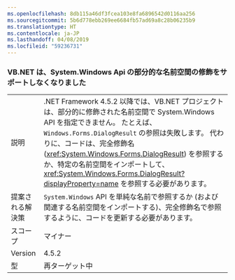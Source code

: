 ```yaml
---
ms.openlocfilehash: 8db115a46df3fcea103e8fa6896542d0116aa256
ms.sourcegitcommit: 5b6d778ebb269ee6684fb57ad69a8c28b06235b9
ms.translationtype: HT
ms.contentlocale: ja-JP
ms.lasthandoff: 04/08/2019
ms.locfileid: "59236731"
---
```

### <a name="vbnet-no-longer-supports-partial-namespace-qualification-for-systemwindows-apis"></a>VB.NET は、System.Windows Api の部分的な名前空間の修飾をサポートしなくなりました

|   |   |
|---|---|
|説明|.NET Framework 4.5.2 以降では、VB.NET プロジェクトは、部分的に修飾された名前空間で System.Windows API を指定できません。 たとえば、<code>Windows.Forms.DialogResult</code> の参照は失敗します。 代わりに、コードは、完全修飾名 (<xref:System.Windows.Forms.DialogResult>) を参照するか、特定の名前空間をインポートして、<xref:System.Windows.Forms.DialogResult?displayProperty=name> を参照する必要があります。|
|提案される解決策|<code>System.Windows</code> API を単純な名前で参照するか (および関連する名前空間をインポートする)、完全修飾名で参照するように、コードを更新する必要があります。|
|スコープ|マイナー|
|Version|4.5.2|
|型|再ターゲット中|
